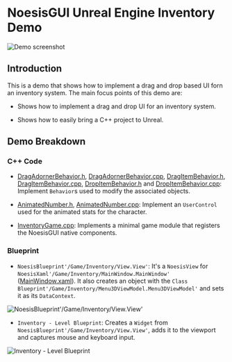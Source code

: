 # NoesisGUI Unreal Engine Inventory Demo

![Demo screenshot](https://noesis.github.io/NoesisGUI/Samples/Inventory/UE4/Screenshot.PNG)

## Introduction

This is a demo that shows how to implement a drag and drop based UI forn an inventory system. The main focus points of this demo are:

* Shows how to implement a drag and drop UI for an inventory system.

* Shows how to easily bring a C++ project to Unreal.


## Demo Breakdown

### C++ Code

* [DragAdornerBehavior.h](Source/Inventory/DragAdornerBehavior.h), [DragAdornerBehavior.cpp](Source/Inventory/DragAdornerBehavior.cpp), [DragItemBehavior.h](Source/Inventory/DragItemBehavior.h), [DragItemBehavior.cpp](Source/Inventory/DragItemBehavior.cpp), [DropItemBehavior.h](Source/Inventory/DropItemBehavior.h) and [DropItemBehavior.cpp](Source/Inventory/DropItemBehavior.cpp): Implement `Behavior`s used to modify the associated objects.

* [AnimatedNumber.h](Source/Inventory/AnimatedNumber.h), [AnimatedNumber.cpp](Source/Inventory/AnimatedNumber.cpp): Implement an `UserControl` used for the animated stats for the character.

* [InventoryGame.cpp](Source/Inventory/InventoryGame.cpp): Implements a minimal game module that registers the NoesisGUI native components.

### Blueprint

* `NoesisBlueprint'/Game/Inventory/View.View'`: It's a `NoesisView` for `NoesisXaml'/Game/Inventory/MainWindow.MainWindow'` ([MainWindow.xaml](Assets/MainWindow.xaml)). It also creates an object with the `Class` `Blueprint'/Game/Inventory/Menu3DViewModel.Menu3DViewModel'` and sets it as its `DataContext`.

![NoesisBlueprint'/Game/Inventory/View.View'](https://noesis.github.io/NoesisGUI/Samples/Inventory/UE4/View.PNG)

* `Inventory - Level Blueprint`: Creates a `Widget` from `NoesisBlueprint'/Game/Inventory/View.View'`, adds it to the viewport and captures mouse and keyboard input.

![Inventory - Level Blueprint](https://noesis.github.io/NoesisGUI/Samples/Inventory/UE4/LevelBlueprint.PNG)

